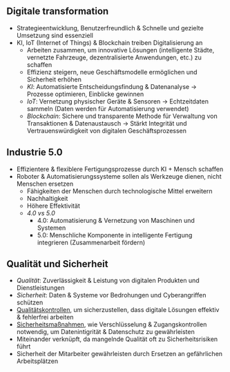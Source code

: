 ## Digitale transformation
- Strategieentwicklung, Benutzerfreundlich & Schnelle und gezielte Umsetzung sind essenziell
- KI, IoT (Internet of Things) & Blockchain treiben Digitalisierung an
	- Arbeiten zusammen, um innovative Lösungen (intelligente Städte, vernetzte Fahrzeuge, dezentralisierte Anwendungen, etc.) zu schaffen
	- Effizienz steigern, neue Geschäftsmodelle ermöglichen und Sicherheit erhöhen
	- *KI*: Automatisierte Entscheidungsfindung & Datenanalyse -> Prozesse optimieren, Einblicke gewinnen
	- *IoT*: Vernetzung physischer Geräte & Sensoren -> Echtzeitdaten sammeln (Daten werden für Automatisierung verwendet)
	- *Blockchain*: Sichere und transparente Methode für Verwaltung von Transaktionen & Datenaustausch -> Stärkt Integrität und Vertrauenswürdigkeit von digitalen Geschäftsprozessen
## Industrie 5.0
- Effizientere & flexiblere Fertigungsprozesse durch KI + Mensch schaffen
- Roboter & Automatisierungssysteme sollen als Werkzeuge dienen, nicht Menschen ersetzen
	- Fähigkeiten der Menschen durch technologische Mittel erweitern
	- Nachhaltigkeit
	- Höhere Effektivität
	- *4.0 vs 5.0*
		- 4.0: Automatisierung & Vernetzung von Maschinen und Systemen
		- 5.0: Menschliche Komponente in intelligente Fertigung integrieren (Zusammenarbeit fördern)
## Qualität und Sicherheit
- *Qualität*: Zuverlässigkeit & Leistung von digitalen Produkten und Dienstleistungen
- *Sicherheit*: Daten & Systeme vor Bedrohungen und Cyberangriffen schützen
- <u>Qualitätskontrollen</u>, um sicherzustellen, dass digitale Lösungen effektiv & fehlerfrei arbeiten
- <u>Sicherheitsmaßnahmen</u>, wie Verschlüsselung & Zugangskontrollen notwendig, um Datenintigrität & Datenschutz zu gewährleisten
- Miteinander verknüpft, da mangelnde Qualität oft zu Sicherheitsrisiken führt
- Sicherheit der Mitarbeiter gewährleisten durch Ersetzen an gefährlichen Arbeitsplätzen